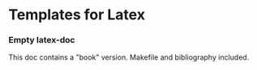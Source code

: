 Templates for Latex
=========


### Empty latex-doc

This doc contains a "book" version. Makefile and bibliography included.


